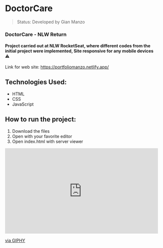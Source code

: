 # DoctorCare

> Status: Developed by Gian Manzo

### DoctorCare - NLW Return

#### Project carried out at NLW RocketSeat, where different codes from the initial project were implemented, Site responsive for any mobile devices ⚠️

Link for web site: https://portfoliomanzo.netlify.app/

## Technologies Used:

- HTML
- CSS
- JavaScript

## How to run the project:

1. Download the files
2. Open with your favorite editor
3. Open index.html with server viewer

<div style="width:100%;height:0;padding-bottom:56%;position:relative;"><iframe src="https://giphy.com/embed/Y5i3gYrP3EXiuYDorS" width="100%" height="100%" style="position:absolute" frameBorder="0" class="giphy-embed" allowFullScreen></iframe></div><p><a href="https://giphy.com/gifs/Y5i3gYrP3EXiuYDorS">via GIPHY</a></p>
